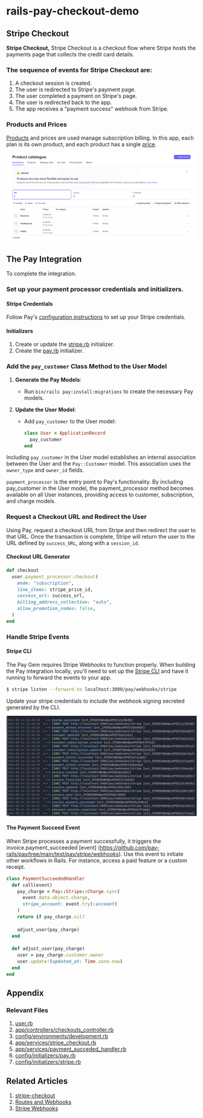 # rails-pay-checkout-demo

## Stripe Checkout
**Stripe Checkout,** Stripe Checkout is a checkout flow where Stripe hosts the payments page that collects the credit card details.

### The sequence of events for Stripe Checkout are:
1. A checkout session is created.
1. The user is redirected to Stripe's payment page.
1. The user completed a payment on Stripe's page.
1. The user is redirected back to the app.
1. The app receives a "payment success" webhook from Stripe.

### Products and Prices
[Products](https://dashboard.stripe.com/products) and prices are used manage subscription billing. In this app, each plan is its own product, and each product has a single [price](app/controllers/checkouts_controller.rb).

![Stripe Product Catalogue Page](docs/product-catalogue.png)

## The Pay Integration
To complete the integration.

### Set up your payment processor credentials and initializers.
#### Stripe Credentials
Follow Pay's [configuration instructions](https://github.com/pay-rails/pay/blob/main/docs/2_configuration.md#configuring-pay) to set up your Stripe credentials.

#### Initializers
1. Create or update the [stripe.rb](config/initializers/stripe.rb) initializer.
1. Create the [pay.rb](config/initializers/pay.rb) initializer.

### Add the `pay_customer` Class Method to the User Model

1. **Generate the Pay Models**:
   - Run `bin/rails pay:install:migrations` to create the necessary Pay models.

2. **Update the User Model**:
   - Add `pay_customer` to the User model:
     ```ruby
     class User < ApplicationRecord
       pay_customer
     end
     ```

Including `pay_customer` in the User model establishes an internal association between the User and the `Pay::Customer` model. This association uses the `owner_type` and `owner_id` fields.

`payment_processor` is the entry point to Pay's functionality. By including pay_customer in the User model, the payment_processor method becomes available on all User instances, providing access to customer, subscription, and charge models.


### Request a Checkout URL and Redirect the User
Using Pay, request a checkout URL from Stripe and then redirect the user to that URL. Once the transaction is complete, Stripe will return the user to the URL defined by `success_URL`, along with a `session_id`.

#### Checkout URL Generator
```ruby
def checkout
  user.payment_processor.checkout(
    mode: "subscription",
    line_items: stripe_price_id,
    success_url: success_url,
    billing_address_collection: "auto",
    allow_promotion_codes: false,
  )
end
```

### Handle Stripe Events
#### Stripe CLI
The Pay Gem requires Stripe Webhooks to function properly. When building the Pay integration locally, you'll need to set up the [Stripe CLI](https://docs.stripe.com/stripe-cli) and have it running to forward the events to your app.

```bash
$ stripe listen --forward-to localhost:3000/pay/webhooks/stripe
```

Update your stripe credentials to include the webhook signing secreted generated by the CLI.

![stripe events](docs/events.png)

#### The Payment Succeed Event
When Stripe processes a payment successfully, it triggers the invoice.payment_succeeded [event] (https://github.com/pay-rails/pay/tree/main/test/pay/stripe/webhooks). Use this event to initiate other workflows in Rails. For instance, access a paid feature or a custom receipt.

```ruby
class PaymentSucceededHandler
  def call(event)
    pay_charge = Pay::Stripe::Charge.sync(
      event.data.object.charge,
      stripe_account: event.try(:account)
    )
    return if pay_charge.nil?

    adjust_user(pay_charge)
  end

  def adjust_user(pay_charge)
    user = pay_charge.customer.owner
    user.update!(updated_at: Time.zone.now)
  end
end
```

## Appendix

### Relevant Files
1. [user.rb](app/models/user.rb)
1. [app/controllers/checkouts_controller.rb](app/controllers/checkouts_controller.rb?#L23)
1. [config/environments/development.rb](config/environments/development.rb?#L78)
1. [app/services/stripe_checkout.rb](app/services/stripe_checkout.rb)
1. [app/services/payment_succeded_handler.rb](app/services/payment_succeded_handler.rb)
1. [config/initializers/pay.rb](config/initializers/pay.rb)
1. [config/initializers/stripe.rb](config/initializers/stripe.rb)

## Related Articles
1. [stripe-checkout](https://github.com/pay-rails/pay/blob/3f860ad490ce91b1b1d0ed3d11147d163b9fda80/docs/stripe/8_stripe_checkout.md)
1. [Routes and Webhooks](https://github.com/pay-rails/pay/blob/main/docs/7_webhooks.md)
1. [Stripe Webhooks](https://github.com/pay-rails/pay/blob/main/docs/stripe/5_webhooks.md)
